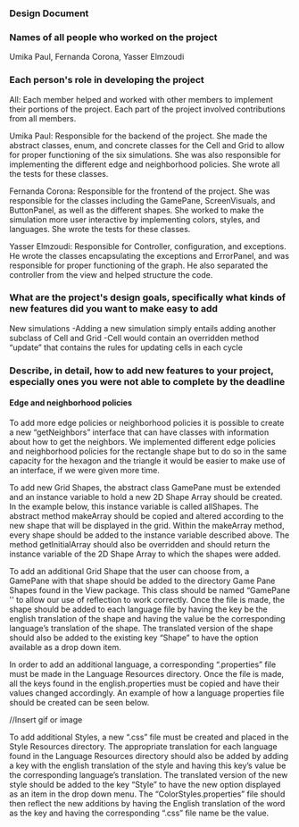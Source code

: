 ### Design Document

### Names of all people who worked on the project

Umika Paul, Fernanda Corona, Yasser Elmzoudi

### Each person's role in developing the project

All: Each member helped and worked with other members to implement their portions of the project. Each part of the project involved contributions from all members.

Umika Paul: Responsible for the backend of the project. She made the abstract classes, enum, and concrete classes for the Cell and Grid to allow for proper functioning of the six simulations. She was also responsible for implementing the different edge and neighborhood policies. She wrote all the tests for these classes.

Fernanda Corona: Responsible for the frontend of the project. She was responsible for the classes including the GamePane, ScreenVisuals, and ButtonPanel, as well as the different shapes. She worked to make the simulation more user interactive by implementing colors, styles, and languages. She wrote the tests for these classes.

Yasser Elmzoudi: Responsible for Controller, configuration, and exceptions. He wrote the classes encapsulating the exceptions and ErrorPanel, and was responsible for proper functioning of the graph. He also separated the controller from the view and helped structure the code.

### What are the project's design goals, specifically what kinds of new features did you want to make easy to add

New simulations
-Adding a new simulation simply entails adding another subclass of Cell and Grid 
-Cell would contain an overridden method “update” that contains the rules for updating cells in each cycle

### Describe, in detail, how to add new features to your project, especially ones you were not able to complete by the deadline

#### Edge and neighborhood policies

To add more edge policies or neighborhood policies it is possible to create a new “getNeighbors” interface that can have classes with information about how to get the neighbors. We implemented different edge policies and neighborhood policies for the rectangle shape but to do so in the same capacity for the hexagon and the triangle it would be easier to make use of an interface, if we were given more time. 

To add new Grid Shapes, the abstract class GamePane must be extended and an instance variable to hold a new 2D Shape Array should be created. In the example below,  this instance variable is called allShapes. The abstract method makeArray should be copied and altered according to the new shape that will be displayed in the grid. Within the makeArray method, every shape should be added to the instance variable described above. The method getInitialArray should also be overridden and should return the instance variable of the 2D Shape Array to which the shapes were added. 

To add an additional Grid Shape that the user can choose from, a GamePane with that shape should be added to the directory Game Pane Shapes found in the View package. This class should be named “<English Translation Of Shape>GamePane '' to allow our use of reflection to work correctly. Once the file is made, the shape should be added to each language file by having the key be the english translation of the shape and having the value be the corresponding language’s translation of the shape. The translated version of the shape should also be added to the existing key “Shape” to have the option available as a drop down item.

In order to add an additional language, a corresponding “.properties” file must be made in the Language Resources directory. Once the file is made, all the keys found in the english.properties must be copied and have their values changed accordingly. An example of how a language properties file should be created can be seen below. 

//Insert gif or image 

To add additional Styles, a new “.css” file must be created and placed in the Style Resources directory. The appropriate translation for each language found in the Language Resources directory should also be added by adding a key with the english translation of the style and having this key’s value be the corresponding language’s translation. The translated version of the new style should be added to the key “Style” to have the new option displayed as an item in the drop down menu. The “ColorStyles.properties” file should then reflect the new additions by having the English translation of the word as the key and having the corresponding “.css” file name be the value. 



